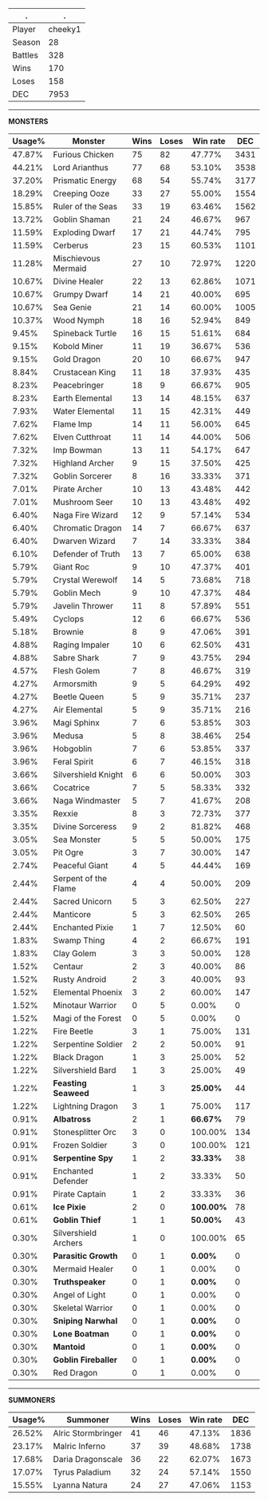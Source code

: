 .|.
|-|-
Player|cheeky1
Season|28
Battles|328
Wins|170
Loses|158
DEC|7953

---
**MONSTERS**

Usage%|Monster|Wins|Loses|Win rate|DEC|
-|-|-|-|-|-|
47.87%|Furious Chicken|75|82|47.77%|3431|
44.21%|Lord Arianthus|77|68|53.10%|3538|
37.20%|Prismatic Energy|68|54|55.74%|3177|
18.29%|Creeping Ooze|33|27|55.00%|1554|
15.85%|Ruler of the Seas|33|19|63.46%|1562|
13.72%|Goblin Shaman|21|24|46.67%|967|
11.59%|Exploding Dwarf|17|21|44.74%|795|
11.59%|Cerberus|23|15|60.53%|1101|
11.28%|Mischievous Mermaid|27|10|72.97%|1220|
10.67%|Divine Healer|22|13|62.86%|1071|
10.67%|Grumpy Dwarf|14|21|40.00%|695|
10.67%|Sea Genie|21|14|60.00%|1005|
10.37%|Wood Nymph|18|16|52.94%|849|
9.45%|Spineback Turtle|16|15|51.61%|684|
9.15%|Kobold Miner|11|19|36.67%|536|
9.15%|Gold Dragon|20|10|66.67%|947|
8.84%|Crustacean King|11|18|37.93%|435|
8.23%|Peacebringer|18|9|66.67%|905|
8.23%|Earth Elemental|13|14|48.15%|637|
7.93%|Water Elemental|11|15|42.31%|449|
7.62%|Flame Imp|14|11|56.00%|645|
7.62%|Elven Cutthroat|11|14|44.00%|506|
7.32%|Imp Bowman|13|11|54.17%|647|
7.32%|Highland Archer|9|15|37.50%|425|
7.32%|Goblin Sorcerer|8|16|33.33%|371|
7.01%|Pirate Archer|10|13|43.48%|442|
7.01%|Mushroom Seer|10|13|43.48%|492|
6.40%|Naga Fire Wizard|12|9|57.14%|534|
6.40%|Chromatic Dragon|14|7|66.67%|637|
6.40%|Dwarven Wizard|7|14|33.33%|384|
6.10%|Defender of Truth|13|7|65.00%|638|
5.79%|Giant Roc|9|10|47.37%|401|
5.79%|Crystal Werewolf|14|5|73.68%|718|
5.79%|Goblin Mech|9|10|47.37%|484|
5.79%|Javelin Thrower|11|8|57.89%|551|
5.49%|Cyclops|12|6|66.67%|536|
5.18%|Brownie|8|9|47.06%|391|
4.88%|Raging Impaler|10|6|62.50%|431|
4.88%|Sabre Shark|7|9|43.75%|294|
4.57%|Flesh Golem|7|8|46.67%|319|
4.27%|Armorsmith|9|5|64.29%|492|
4.27%|Beetle Queen|5|9|35.71%|237|
4.27%|Air Elemental|5|9|35.71%|216|
3.96%|Magi Sphinx|7|6|53.85%|303|
3.96%|Medusa|5|8|38.46%|254|
3.96%|Hobgoblin|7|6|53.85%|337|
3.96%|Feral Spirit|6|7|46.15%|318|
3.66%|Silvershield Knight|6|6|50.00%|303|
3.66%|Cocatrice|7|5|58.33%|332|
3.66%|Naga Windmaster|5|7|41.67%|208|
3.35%|Rexxie|8|3|72.73%|377|
3.35%|Divine Sorceress|9|2|81.82%|468|
3.05%|Sea Monster|5|5|50.00%|175|
3.05%|Pit Ogre|3|7|30.00%|147|
2.74%|Peaceful Giant|4|5|44.44%|169|
2.44%|Serpent of the Flame|4|4|50.00%|209|
2.44%|Sacred Unicorn|5|3|62.50%|227|
2.44%|Manticore|5|3|62.50%|265|
2.44%|Enchanted Pixie|1|7|12.50%|60|
1.83%|Swamp Thing|4|2|66.67%|191|
1.83%|Clay Golem|3|3|50.00%|128|
1.52%|Centaur|2|3|40.00%|86|
1.52%|Rusty Android|2|3|40.00%|93|
1.52%|Elemental Phoenix|3|2|60.00%|147|
1.52%|Minotaur Warrior|0|5|0.00%|0|
1.52%|Magi of the Forest|0|5|0.00%|0|
1.22%|Fire Beetle|3|1|75.00%|131|
1.22%|Serpentine Soldier|2|2|50.00%|91|
1.22%|Black Dragon|1|3|25.00%|52|
1.22%|Silvershield Bard|1|3|25.00%|49|
1.22%|**Feasting Seaweed**|1|3|**25.00%**|44|
1.22%|Lightning Dragon|3|1|75.00%|117|
0.91%|**Albatross**|2|1|**66.67%**|79|
0.91%|Stonesplitter Orc|3|0|100.00%|134|
0.91%|Frozen Soldier|3|0|100.00%|121|
0.91%|**Serpentine Spy**|1|2|**33.33%**|38|
0.91%|Enchanted Defender|1|2|33.33%|50|
0.91%|Pirate Captain|1|2|33.33%|36|
0.61%|**Ice Pixie**|2|0|**100.00%**|78|
0.61%|**Goblin Thief**|1|1|**50.00%**|43|
0.30%|Silvershield Archers|1|0|100.00%|65|
0.30%|**Parasitic Growth**|0|1|**0.00%**|0|
0.30%|Mermaid Healer|0|1|0.00%|0|
0.30%|**Truthspeaker**|0|1|**0.00%**|0|
0.30%|Angel of Light|0|1|0.00%|0|
0.30%|Skeletal Warrior|0|1|0.00%|0|
0.30%|**Sniping Narwhal**|0|1|**0.00%**|0|
0.30%|**Lone Boatman**|0|1|**0.00%**|0|
0.30%|**Mantoid**|0|1|**0.00%**|0|
0.30%|**Goblin Fireballer**|0|1|**0.00%**|0|
0.30%|Red Dragon|0|1|0.00%|0|

---
**SUMMONERS**

Usage%|Summoner|Wins|Loses|Win rate|DEC|
-|-|-|-|-|-|
26.52%|Alric Stormbringer|41|46|47.13%|1836|
23.17%|Malric Inferno|37|39|48.68%|1738|
17.68%|Daria Dragonscale|36|22|62.07%|1673|
17.07%|Tyrus Paladium|32|24|57.14%|1550|
15.55%|Lyanna Natura|24|27|47.06%|1153|
